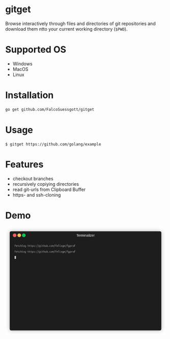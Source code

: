 # gitget
Browse interactively through files and directories of git repositories and download them ntto your current working directory (`$PWD`).

# Supported OS
* Windows
* MacOS
* Linux

# Installation
```sh
go get github.com/FalcoSuessgott/gitget
```

# Usage
```
$ gitget https://github.com/golang/example
```

# Features
* checkout branches
* recursively copiying directories
* read git-urls from Clipboard Buffer
* https- and ssh-cloning

# Demo
![demo](demo.gif)
